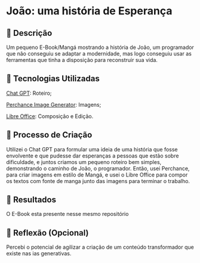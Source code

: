 # João: uma história de Esperança

## 📒 Descrição
Um pequeno E-Book/Mangá mostrando a história de João, um programador que não conseguiu se adaptar a modernidade, mas logo conseguiu usar as ferramentas que tinha a disposição para reconstruir sua vida.

## 🤖 Tecnologias Utilizadas
[Chat GPT](https://chatgpt.com): Roteiro;

[Perchance Image Generator](https://perchance.org/ai-text-to-image-generator): Imagens;

[Libre Office](https://www.libreoffice.org): Composição e Edição.

## 🧐 Processo de Criação
Utilizei o Chat GPT para formular uma ideia de uma história que fosse envolvente e que pudesse dar esperanças a pessoas que estão sobre dificuldade, e juntos criamos um pequeno roteiro bem simples, demonstrando o caminho de João, o programador. Então, usei Perchance, para criar imagens em estilo de Mangá, e usei o Libre Office para compor os textos com fonte de manga junto das imagens para terminar o trabalho.

## 🚀 Resultados
O E-Book esta presente nesse mesmo repositório

## 💭 Reflexão (Opcional)
Percebi o potencial de agilizar a criação de um conteúdo transformador que existe nas ias generativas.
